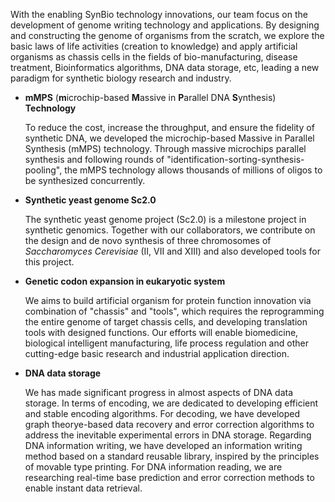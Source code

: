 With the enabling SynBio technology innovations, 
our team focus on the development of genome writing technology and applications. 
By designing and constructing the genome of organisms from the scratch, 
we explore the basic laws of life activities (creation to knowledge) and 
apply artificial organisms as chassis cells in the fields of bio-manufacturing, disease treatment, Bioinformatics algorithms, DNA data storage, etc, 
leading a new paradigm for synthetic biology research and industry.

- **mMPS** (**m**icrochip-based **M**assive in **P**arallel DNA **S**ynthesis) **Technology**

    To reduce the cost, increase the throughput, and ensure the fidelity of synthetic DNA,
we developed the microchip-based Massive in Parallel Synthesis (mMPS) technology.
Through massive microchips parallel synthesis and following rounds of "identification-sorting-synthesis-pooling",
the mMPS technology allows thousands of millions of oligos to be synthesized concurrently.

- **Synthetic yeast genome Sc2.0**

    The synthetic yeast genome project (Sc2.0) is a milestone project in synthetic genomics. 
Together with our collaborators, we contribute on the design and de novo synthesis of 
three chromosomes of *Saccharomyces Cerevisiae* (II, VII and XIII) and also developed tools for this project.

- **Genetic codon expansion in eukaryotic system**

    We aims to build artificial organism for protein function innovation via combination of "chassis" and "tools", 
which requires the reprogramming the entire genome of target chassis cells, and developing translation tools with designed functions. 
Our efforts will enable biomedicine, biological intelligent manufacturing, 
life process regulation and other cutting-edge basic research and industrial application direction.    

- **DNA data storage**

    We has made significant progress in almost aspects of DNA data storage. 
In terms of encoding, we are dedicated to developing efficient and stable encoding algorithms. 
For decoding, we have developed graph theorye-based data recovery and error correction algorithms to address the inevitable experimental errors in DNA storage. 
Regarding DNA information writing, we have developed an information writing method based on a standard reusable library, inspired by the principles of movable type printing. 
For DNA information reading, we are researching real-time base prediction and error correction methods to enable instant data retrieval.
